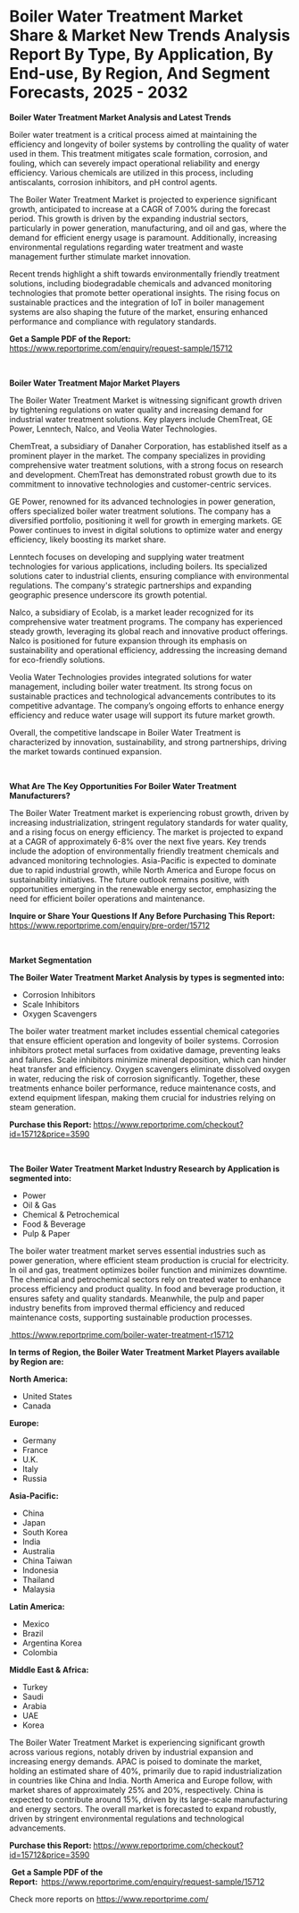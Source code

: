 <p><h1>Boiler Water Treatment Market Share & Market New Trends Analysis Report By Type, By Application, By End-use, By Region, And Segment Forecasts, 2025 - 2032</h1></p><p><strong>Boiler Water Treatment Market Analysis and Latest Trends</strong></p>
<p><p>Boiler water treatment is a critical process aimed at maintaining the efficiency and longevity of boiler systems by controlling the quality of water used in them. This treatment mitigates scale formation, corrosion, and fouling, which can severely impact operational reliability and energy efficiency. Various chemicals are utilized in this process, including antiscalants, corrosion inhibitors, and pH control agents.</p><p>The Boiler Water Treatment Market is projected to experience significant growth, anticipated to increase at a CAGR of 7.00% during the forecast period. This growth is driven by the expanding industrial sectors, particularly in power generation, manufacturing, and oil and gas, where the demand for efficient energy usage is paramount. Additionally, increasing environmental regulations regarding water treatment and waste management further stimulate market innovation. </p><p>Recent trends highlight a shift towards environmentally friendly treatment solutions, including biodegradable chemicals and advanced monitoring technologies that promote better operational insights. The rising focus on sustainable practices and the integration of IoT in boiler management systems are also shaping the future of the market, ensuring enhanced performance and compliance with regulatory standards.</p></p>
<p><strong>Get a Sample PDF of the Report:&nbsp;</strong> <a href="https://www.reportprime.com/enquiry/request-sample/15712?utm_campaign=2180&utm_medium=2&utm_source=Github&utm_content=ia&utm_term=20032025&utm_id=boiler-water-treatment">https://www.reportprime.com/enquiry/request-sample/15712</a></p>
<p>&nbsp;</p>
<p><strong>Boiler Water Treatment Major Market Players</strong></p>
<p><p>The Boiler Water Treatment Market is witnessing significant growth driven by tightening regulations on water quality and increasing demand for industrial water treatment solutions. Key players include ChemTreat, GE Power, Lenntech, Nalco, and Veolia Water Technologies.</p><p>ChemTreat, a subsidiary of Danaher Corporation, has established itself as a prominent player in the market. The company specializes in providing comprehensive water treatment solutions, with a strong focus on research and development. ChemTreat has demonstrated robust growth due to its commitment to innovative technologies and customer-centric services.</p><p>GE Power, renowned for its advanced technologies in power generation, offers specialized boiler water treatment solutions. The company has a diversified portfolio, positioning it well for growth in emerging markets. GE Power continues to invest in digital solutions to optimize water and energy efficiency, likely boosting its market share.</p><p>Lenntech focuses on developing and supplying water treatment technologies for various applications, including boilers. Its specialized solutions cater to industrial clients, ensuring compliance with environmental regulations. The company's strategic partnerships and expanding geographic presence underscore its growth potential.</p><p>Nalco, a subsidiary of Ecolab, is a market leader recognized for its comprehensive water treatment programs. The company has experienced steady growth, leveraging its global reach and innovative product offerings. Nalco is positioned for future expansion through its emphasis on sustainability and operational efficiency, addressing the increasing demand for eco-friendly solutions.</p><p>Veolia Water Technologies provides integrated solutions for water management, including boiler water treatment. Its strong focus on sustainable practices and technological advancements contributes to its competitive advantage. The company’s ongoing efforts to enhance energy efficiency and reduce water usage will support its future market growth.</p><p>Overall, the competitive landscape in Boiler Water Treatment is characterized by innovation, sustainability, and strong partnerships, driving the market towards continued expansion.</p></p>
<p>&nbsp;</p>
<p><strong>What Are The Key Opportunities For Boiler Water Treatment Manufacturers?</strong></p>
<p><p>The Boiler Water Treatment market is experiencing robust growth, driven by increasing industrialization, stringent regulatory standards for water quality, and a rising focus on energy efficiency. The market is projected to expand at a CAGR of approximately 6-8% over the next five years. Key trends include the adoption of environmentally friendly treatment chemicals and advanced monitoring technologies. Asia-Pacific is expected to dominate due to rapid industrial growth, while North America and Europe focus on sustainability initiatives. The future outlook remains positive, with opportunities emerging in the renewable energy sector, emphasizing the need for efficient boiler operations and maintenance.</p></p>
<p><strong>Inquire or Share Your Questions If Any Before Purchasing This Report:</strong> <a href="https://www.reportprime.com/enquiry/pre-order/15712?utm_campaign=2180&utm_medium=2&utm_source=Github&utm_content=ia&utm_term=20032025&utm_id=boiler-water-treatment">https://www.reportprime.com/enquiry/pre-order/15712</a></p>
<p>&nbsp;</p>
<p><strong>Market Segmentation</strong></p>
<p><strong>The Boiler Water Treatment Market Analysis by types is segmented into:</strong></p>
<p><ul><li>Corrosion Inhibitors</li><li>Scale Inhibitors</li><li>Oxygen Scavengers</li></ul></p>
<p><p>The boiler water treatment market includes essential chemical categories that ensure efficient operation and longevity of boiler systems. Corrosion inhibitors protect metal surfaces from oxidative damage, preventing leaks and failures. Scale inhibitors minimize mineral deposition, which can hinder heat transfer and efficiency. Oxygen scavengers eliminate dissolved oxygen in water, reducing the risk of corrosion significantly. Together, these treatments enhance boiler performance, reduce maintenance costs, and extend equipment lifespan, making them crucial for industries relying on steam generation.</p></p>
<p><strong>Purchase this Report:&nbsp;</strong><a href="https://www.reportprime.com/checkout?id=15712&price=3590&utm_campaign=2180&utm_medium=2&utm_source=Github&utm_content=ia&utm_term=20032025&utm_id=boiler-water-treatment">https://www.reportprime.com/checkout?id=15712&price=3590</a></p>
<p>&nbsp;</p>
<p><strong>The Boiler Water Treatment Market Industry Research by Application is segmented into:</strong></p>
<p><ul><li>Power</li><li>Oil & Gas</li><li>Chemical & Petrochemical</li><li>Food & Beverage</li><li>Pulp & Paper</li></ul></p>
<p><p>The boiler water treatment market serves essential industries such as power generation, where efficient steam production is crucial for electricity. In oil and gas, treatment optimizes boiler function and minimizes downtime. The chemical and petrochemical sectors rely on treated water to enhance process efficiency and product quality. In food and beverage production, it ensures safety and quality standards. Meanwhile, the pulp and paper industry benefits from improved thermal efficiency and reduced maintenance costs, supporting sustainable production processes.</p></p>
<p><a href="https://www.reportprime.com/boiler-water-treatment-r15712?utm_campaign=2180&utm_medium=2&utm_source=Github&utm_content=ia&utm_term=20032025&utm_id=boiler-water-treatment">&nbsp;https://www.reportprime.com/boiler-water-treatment-r15712</a></p>
<p><strong>In terms of Region, the Boiler Water Treatment Market Players available by Region are:</strong></p>
<p>
    <p> <strong> North America: </strong>
        <ul>
            <li>United States</li>
            <li>Canada</li>
        </ul>
        </p> 
    <p> <strong> Europe: </strong>
        <ul>
            <li>Germany</li>
            <li>France</li>
            <li>U.K.</li>
            <li>Italy</li>
            <li>Russia</li>
        </ul>
        </p> 
    <p> <strong> Asia-Pacific: </strong>
        <ul>
            <li>China</li>
            <li>Japan</li>
            <li>South Korea</li>
            <li>India</li>
            <li>Australia</li>
            <li>China Taiwan</li>
            <li>Indonesia</li>
            <li>Thailand</li>
            <li>Malaysia</li>
        </ul>
        </p> 
    <p> <strong> Latin America: </strong>
        <ul>
            <li>Mexico</li>
            <li>Brazil</li>
            <li>Argentina Korea</li>
            <li>Colombia</li>
        </ul>
        </p> 
    <p> <strong> Middle East & Africa: </strong>
        <ul>
            <li>Turkey</li>
            <li>Saudi</li>
            <li>Arabia</li>
            <li>UAE</li>
            <li>Korea</li>
        </ul>
    </p>
    </p>
<p><p>The Boiler Water Treatment Market is experiencing significant growth across various regions, notably driven by industrial expansion and increasing energy demands. APAC is poised to dominate the market, holding an estimated share of 40%, primarily due to rapid industrialization in countries like China and India. North America and Europe follow, with market shares of approximately 25% and 20%, respectively. China is expected to contribute around 15%, driven by its large-scale manufacturing and energy sectors. The overall market is forecasted to expand robustly, driven by stringent environmental regulations and technological advancements.</p></p>
<p><strong>Purchase this Report: </strong><a href="https://www.reportprime.com/checkout?id=15712&price=3590&utm_campaign=2180&utm_medium=2&utm_source=Github&utm_content=ia&utm_term=20032025&utm_id=boiler-water-treatment">https://www.reportprime.com/checkout?id=15712&price=3590</a></p>
<p>&nbsp;<strong>Get a Sample PDF of the Report:&nbsp;&nbsp;</strong><a href="https://www.reportprime.com/enquiry/request-sample/15712?utm_campaign=2180&utm_medium=2&utm_source=Github&utm_content=ia&utm_term=20032025&utm_id=boiler-water-treatment">https://www.reportprime.com/enquiry/request-sample/15712</a></p>
<p><strong></strong></p>
<p>Check more reports on <a href="https://www.reportprime.com/?utm_campaign=2180&utm_medium=2&utm_source=Github&utm_content=ia&utm_term=20032025&utm_id=boiler-water-treatment">https://www.reportprime.com/</a></p>